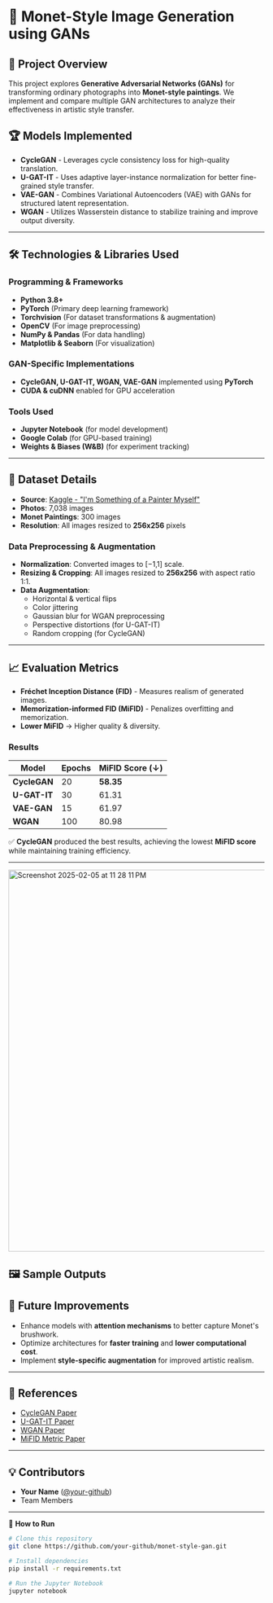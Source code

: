 # 🎨 Monet-Style Image Generation using GANs

## 📌 Project Overview
This project explores **Generative Adversarial Networks (GANs)** for transforming ordinary photographs into **Monet-style paintings**. We implement and compare multiple GAN architectures to analyze their effectiveness in artistic style transfer.

## 🏆 Models Implemented
- **CycleGAN** - Leverages cycle consistency loss for high-quality translation.
- **U-GAT-IT** - Uses adaptive layer-instance normalization for better fine-grained style transfer.
- **VAE-GAN** - Combines Variational Autoencoders (VAE) with GANs for structured latent representation.
- **WGAN** - Utilizes Wasserstein distance to stabilize training and improve output diversity.

---

## 🛠️ Technologies & Libraries Used
### **Programming & Frameworks**
- **Python 3.8+**
- **PyTorch** (Primary deep learning framework)
- **Torchvision** (For dataset transformations & augmentation)
- **OpenCV** (For image preprocessing)
- **NumPy & Pandas** (For data handling)
- **Matplotlib & Seaborn** (For visualization)

### **GAN-Specific Implementations**
- **CycleGAN, U-GAT-IT, WGAN, VAE-GAN** implemented using **PyTorch**  
- **CUDA & cuDNN** enabled for GPU acceleration  

### **Tools Used**
- **Jupyter Notebook** (for model development)
- **Google Colab** (for GPU-based training)
- **Weights & Biases (W&B)** (for experiment tracking)

---

## 📂 Dataset Details
- **Source**: [Kaggle - "I'm Something of a Painter Myself"](https://www.kaggle.com/competitions/gan-getting-started/overview)
- **Photos**: 7,038 images
- **Monet Paintings**: 300 images
- **Resolution**: All images resized to **256x256** pixels

### **Data Preprocessing & Augmentation**
- **Normalization**: Converted images to [−1,1] scale.
- **Resizing & Cropping**: All images resized to **256x256** with aspect ratio 1:1.
- **Data Augmentation**:
  - Horizontal & vertical flips
  - Color jittering
  - Gaussian blur for WGAN preprocessing
  - Perspective distortions (for U-GAT-IT)
  - Random cropping (for CycleGAN)

---

## 📈 Evaluation Metrics
- **Fréchet Inception Distance (FID)** - Measures realism of generated images.
- **Memorization-informed FID (MiFID)** - Penalizes overfitting and memorization.
- **Lower MiFID** → Higher quality & diversity.

### **Results**
| Model          | Epochs | MiFID Score (↓) |
|---------------|--------|----------------|
| **CycleGAN**  | 20     | **58.35** |
| **U-GAT-IT**  | 30     | 61.31  |
| **VAE-GAN**   | 15     | 61.97  |
| **WGAN**      | 100    | 80.98  |

✅ **CycleGAN** produced the best results, achieving the lowest **MiFID score** while maintaining training efficiency.

---
<img width="750" alt="Screenshot 2025-02-05 at 11 28 11 PM" src="https://github.com/user-attachments/assets/7f56a5c1-7fe0-4617-861d-c07f997d6c15" />


## 🖼️ Sample Outputs

## 🚀 Future Improvements
- Enhance models with **attention mechanisms** to better capture Monet's brushwork.
- Optimize architectures for **faster training** and **lower computational cost**.
- Implement **style-specific augmentation** for improved artistic realism.

---

## 🔗 References
- [CycleGAN Paper](https://arxiv.org/abs/1703.10593)
- [U-GAT-IT Paper](https://openreview.net/forum?id=BJlZ5ySKPH)
- [WGAN Paper](https://arxiv.org/abs/1701.07875)
- [MiFID Metric Paper](https://doi.org/10.1038/s41524-023-01042-3)

---

## 💡 Contributors
- **Your Name** ([@your-github](https://github.com/your-github))
- Team Members

---

📌 **How to Run**
```bash
# Clone this repository
git clone https://github.com/your-github/monet-style-gan.git

# Install dependencies
pip install -r requirements.txt

# Run the Jupyter Notebook
jupyter notebook
